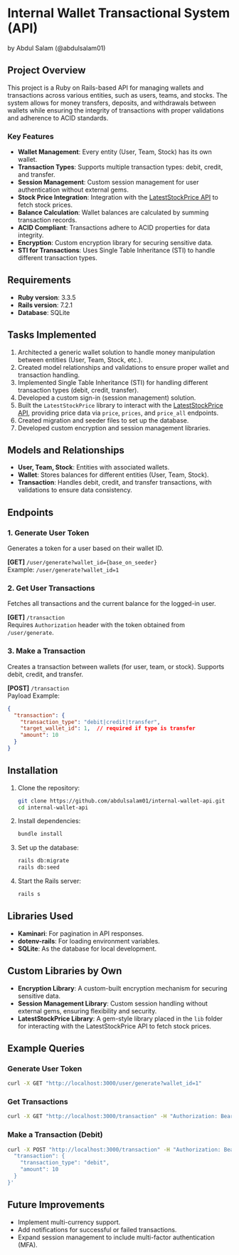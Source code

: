 # Internal Wallet Transactional System (API)

by Abdul Salam (@abdulsalam01)

## Project Overview

This project is a Ruby on Rails-based API for managing wallets and transactions across various entities, such as users, teams, and stocks. The system allows for money transfers, deposits, and withdrawals between wallets while ensuring the integrity of transactions with proper validations and adherence to ACID standards.

### Key Features
- **Wallet Management**: Every entity (User, Team, Stock) has its own wallet.
- **Transaction Types**: Supports multiple transaction types: debit, credit, and transfer.
- **Session Management**: Custom session management for user authentication without external gems.
- **Stock Price Integration**: Integration with the [LatestStockPrice API](https://rapidapi.com/suneetk92/api/latest-stock-price) to fetch stock prices.
- **Balance Calculation**: Wallet balances are calculated by summing transaction records.
- **ACID Compliant**: Transactions adhere to ACID properties for data integrity.
- **Encryption**: Custom encryption library for securing sensitive data.
- **STI for Transactions**: Uses Single Table Inheritance (STI) to handle different transaction types.

## Requirements
- **Ruby version**: 3.3.5
- **Rails version**: 7.2.1
- **Database**: SQLite

## Tasks Implemented
1. Architected a generic wallet solution to handle money manipulation between entities (User, Team, Stock, etc.).
2. Created model relationships and validations to ensure proper wallet and transaction handling.
3. Implemented Single Table Inheritance (STI) for handling different transaction types (debit, credit, transfer).
4. Developed a custom sign-in (session management) solution.
5. Built the `LatestStockPrice` library to interact with the [LatestStockPrice API](https://rapidapi.com/suneetk92/api/latest-stock-price), providing price data via `price`, `prices`, and `price_all` endpoints.
6. Created migration and seeder files to set up the database.
7. Developed custom encryption and session management libraries.

## Models and Relationships
- **User, Team, Stock**: Entities with associated wallets.
- **Wallet**: Stores balances for different entities (User, Team, Stock).
- **Transaction**: Handles debit, credit, and transfer transactions, with validations to ensure data consistency.

## Endpoints

### 1. Generate User Token
Generates a token for a user based on their wallet ID.

**[GET]** `/user/generate?wallet_id={base_on_seeder}`  
Example: `/user/generate?wallet_id=1`

### 2. Get User Transactions
Fetches all transactions and the current balance for the logged-in user.

**[GET]** `/transaction`  
Requires `Authorization` header with the token obtained from `/user/generate`.

### 3. Make a Transaction
Creates a transaction between wallets (for user, team, or stock). Supports debit, credit, and transfer.

**[POST]** `/transaction`  
Payload Example:
```json
{
  "transaction": {
    "transaction_type": "debit|credit|transfer",
    "target_wallet_id": 1,  // required if type is transfer
    "amount": 10
  }
}
```

## Installation

1. Clone the repository:
   ```bash
   git clone https://github.com/abdulsalam01/internal-wallet-api.git
   cd internal-wallet-api
   ```

2. Install dependencies:
   ```bash
   bundle install
   ```

3. Set up the database:
   ```bash
   rails db:migrate
   rails db:seed
   ```

4. Start the Rails server:
   ```bash
   rails s
   ```

## Libraries Used

- **Kaminari**: For pagination in API responses.
- **dotenv-rails**: For loading environment variables.
- **SQLite**: As the database for local development.

## Custom Libraries by Own

- **Encryption Library**: A custom-built encryption mechanism for securing sensitive data.
- **Session Management Library**: Custom session handling without external gems, ensuring flexibility and security.
- **LatestStockPrice Library**: A gem-style library placed in the `lib` folder for interacting with the LatestStockPrice API to fetch stock prices.

## Example Queries

### Generate User Token
```bash
curl -X GET "http://localhost:3000/user/generate?wallet_id=1"
```

### Get Transactions
```bash
curl -X GET "http://localhost:3000/transaction" -H "Authorization: Bearer <token>"
```

### Make a Transaction (Debit)
```bash
curl -X POST "http://localhost:3000/transaction" -H "Authorization: Bearer <token>" -d '{
  "transaction": {
    "transaction_type": "debit",
    "amount": 10
  }
}'
```

## Future Improvements
- Implement multi-currency support.
- Add notifications for successful or failed transactions.
- Expand session management to include multi-factor authentication (MFA).